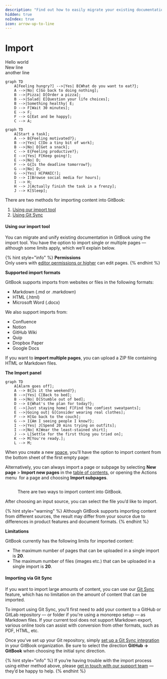 ```yaml
---
description: "Find out how to easily migrate your existing documentation —\_and which formats GitBook supports."
hidden: true
noIndex: true
icon: arrow-up-to-line
---
```


# Import

Hello world\
New line\
another line



```mermaid
graph TD
    A[Feeling hungry?] -->|Yes| B{What do you want to eat?};
    A -->|No| C[Go back to doing nothing];
    B -->|Pizza| D[Order a pizza];
    B -->|Salad| E[Question your life choices];
    B -->|Something healthy| E;
    D --> F[Wait 30 minutes];
    E --> F;
    F --> G[Eat and be happy];
    C --> A;
```



```mermaid
graph TD
    A[Start a task];
    A --> B{Feeling motivated?};
    B -->|Yes| C[Do a tiny bit of work];
    B -->|No| D[Get a snack];
    C --> E{Feeling productive?};
    E -->|Yes| F[Keep going!];
    E -->|No| D;
    F --> G{Is the deadline tomorrow?};
    G -->|No| D;
    G -->|Yes| H[PANIC!];
    D --> I[Browse social media for hours];
    I --> H;
    H --> J[Actually finish the task in a frenzy];
    J --> K[Sleep];
```

There are two methods for importing content into GitBook:

1. [Using our import tool](./#using-our-import-tool)
2. [Using Git Sync](./#importing-via-git-sync)

#### Using our import tool

You can migrate and unify existing documentation in GitBook using the import tool. You have the option to import single or multiple pages — although some limits apply, which we’ll explain below.

{% hint style="info" %}
**Permissions**\
Only users with [editor permissions or higher](account-management/member-management/roles.md) can edit pages.
{% endhint %}

**Supported import formats**

GitBook supports imports from websites or files in the following formats:

* Markdown (.md or .markdown)
* HTML (.html)
* Microsoft Word (.docx)

We also support imports from:

* Confluence
* Notion
* GitHub Wiki
* Quip
* Dropbox Paper
* Google Docs

If you want to **import multiple pages**, you can upload a ZIP file containing HTML or Markdown files.

**The Import panel**



```mermaid
graph TD
    A[Alarm goes off];
    A --> B{Is it the weekend?};
    B -->|Yes| C[Back to bed];
    B -->|No| D[Stumble out of bed];
    D --> E{What's the plan for today?};
    E -->|Just staying home| F[Find the comfiest sweatpants];
    E -->|Going out| G[Consider wearing real clothes];
    F --> H[Go back to the couch];
    G --> I{Am I seeing people I know?};
    I -->|Yes| J[Spend 20 mins trying on outfits];
    I -->|No| K[Wear the least-stained shirt];
    J --> L[Settle for the first thing you tried on];
    K --> M[You're ready.];
    L --> M;
```

When you create a new [space](content-editor/editor/content-structure/what-is-a-space.md), you’ll have the option to import content from the bottom sheet of the first empty page:

Alternatively, you can always import a page or subpage by selecting **New page** > **Import new pages** in the [table of contents](content-editor/editor/navigation.md#table-of-contents), or opening the Actions menu <img src=".gitbook/assets/Actions menu.png" alt="" data-size="line"> for a page and choosing **Import subpages**.

<div data-full-width="false"><figure><img src=".gitbook/assets/editor-import.png" alt=""><figcaption><p>There are two ways to import content into GitBook.</p></figcaption></figure></div>

After choosing an input source, you can select the file you’d like to import.

{% hint style="warning" %}
Although GitBook supports importing content from different sources, the result may differ from your source due to differences in product features and document formats.
{% endhint %}

**Limitations**

GitBook currently has the following limits for imported content:

* The maximum number of pages that can be uploaded in a single import is **20**.
* The maximum number of files (images etc.) that can be uploaded in a single import is **20**.

#### Importing via Git Sync

If you want to import large amounts of content, you can use our [Git Sync](integrations/git-sync/) feature, which has no limitation on the amount of content that can be imported.

To import using Git Sync, you’ll first need to add your content to a GitHub or GitLab repository — or folder if you're using a monorepo setup — as Markdown files. If your current tool does not support Markdown export, various online tools can assist with conversion from other formats, such as PDF, HTML, etc.

Once you’ve set up your Git repository, simply [set up a Git Sync integration](integrations/git-sync/) in your GitBook organization. Be sure to select the direction **GitHub -> GitBook** when choosing the initial sync direction.

{% hint style="info" %}
If you’re having trouble with the import process using either method above, please [get in touch with our support team](mailto:support@gitbook.com) — they’d be happy to help.
{% endhint %}
